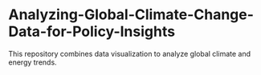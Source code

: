 # Analyzing-Global-Climate-Change-Data-for-Policy-Insights
This repository combines data visualization to analyze global climate and energy trends.

